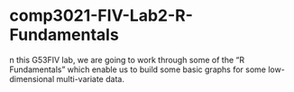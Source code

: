 # comp3021-FIV-Lab2-R-Fundamentals
n this G53FIV lab, we are going to work through some of the “R Fundamentals” which enable us to build some basic graphs for some low-dimensional multi-variate data.
